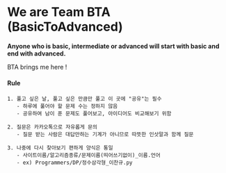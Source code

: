 # We are Team BTA (BasicToAdvanced)
**Anyone who is basic, intermediate or advanced will start with basic and end with advanced.**

BTA brings me here !
#### Rule

```
1. 풀고 싶은 날, 풀고 싶은 만큼만 풀고 이 곳에 "공유"는 필수
   - 하루에 풀어야 할 문제 수는 정하지 않음
   - 공유하여 남이 푼 문제도 풀어보고, 아이디어도 비교해보기 위함
   
2. 질문은 카카오톡으로 자유롭게 문의 
   - 질문 받는 사람은 대답만하는 기계가 아니므로 따뜻한 인삿말과 함께 질문
   
3. 나중에 다시 찾아보기 편하게 양식은 통일
   - 사이트이름/알고리즘종류/문제이름(띄어쓰기없이)_이름.언어
   - ex) Programmers/DP/정수삼각형_이찬규.py
```
